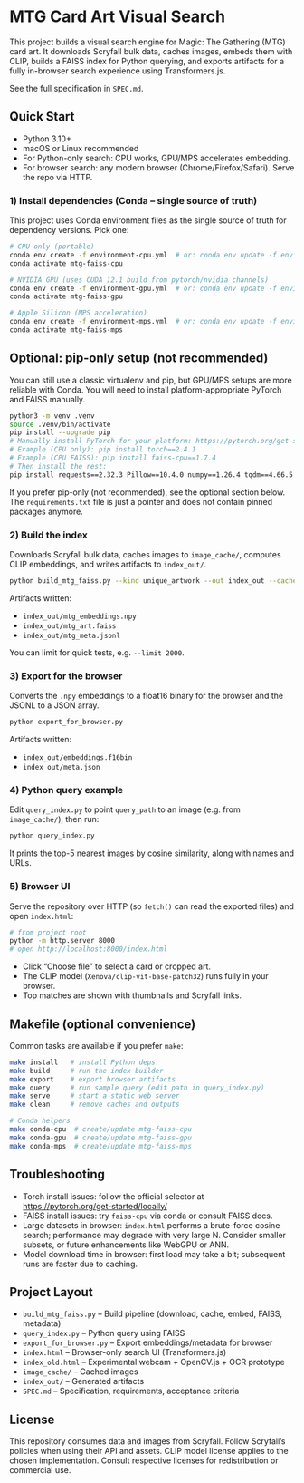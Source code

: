 # MTG Card Art Visual Search

This project builds a visual search engine for Magic: The Gathering (MTG) card art.
It downloads Scryfall bulk data, caches images, embeds them with CLIP, builds a FAISS index for Python querying, and exports artifacts for a fully in-browser search experience using Transformers.js.

See the full specification in `SPEC.md`.

## Quick Start

- Python 3.10+
- macOS or Linux recommended
- For Python-only search: CPU works, GPU/MPS accelerates embedding.
- For browser search: any modern browser (Chrome/Firefox/Safari). Serve the repo via HTTP.

### 1) Install dependencies (Conda – single source of truth)

This project uses Conda environment files as the single source of truth for dependency versions. Pick one:

```bash
# CPU-only (portable)
conda env create -f environment-cpu.yml  # or: conda env update -f environment-cpu.yml
conda activate mtg-faiss-cpu

# NVIDIA GPU (uses CUDA 12.1 build from pytorch/nvidia channels)
conda env create -f environment-gpu.yml  # or: conda env update -f environment-gpu.yml
conda activate mtg-faiss-gpu

# Apple Silicon (MPS acceleration)
conda env create -f environment-mps.yml  # or: conda env update -f environment-mps.yml
conda activate mtg-faiss-mps
```

## Optional: pip-only setup (not recommended)

You can still use a classic virtualenv and pip, but GPU/MPS setups are more reliable with Conda. You will need to install platform-appropriate PyTorch and FAISS manually.

```bash
python3 -m venv .venv
source .venv/bin/activate
pip install --upgrade pip
# Manually install PyTorch for your platform: https://pytorch.org/get-started/locally/
# Example (CPU only): pip install torch==2.4.1
# Example (CPU FAISS): pip install faiss-cpu==1.7.4
# Then install the rest:
pip install requests==2.32.3 Pillow==10.4.0 numpy==1.26.4 tqdm==4.66.5 git+https://github.com/openai/CLIP.git@a1d4862
```

If you prefer pip-only (not recommended), see the optional section below. The `requirements.txt` file is just a pointer and does not contain pinned packages anymore.

### 2) Build the index

Downloads Scryfall bulk data, caches images to `image_cache/`, computes CLIP embeddings, and writes artifacts to `index_out/`.

```bash
python build_mtg_faiss.py --kind unique_artwork --out index_out --cache image_cache
```

Artifacts written:
- `index_out/mtg_embeddings.npy`
- `index_out/mtg_art.faiss`
- `index_out/mtg_meta.jsonl`

You can limit for quick tests, e.g. `--limit 2000`.

### 3) Export for the browser

Converts the `.npy` embeddings to a float16 binary for the browser and the JSONL to a JSON array.

```bash
python export_for_browser.py
```

Artifacts written:
- `index_out/embeddings.f16bin`
- `index_out/meta.json`

### 4) Python query example

Edit `query_index.py` to point `query_path` to an image (e.g. from `image_cache/`), then run:

```bash
python query_index.py
```

It prints the top-5 nearest images by cosine similarity, along with names and URLs.

### 5) Browser UI

Serve the repository over HTTP (so `fetch()` can read the exported files) and open `index.html`:

```bash
# from project root
python -m http.server 8000
# open http://localhost:8000/index.html
```

- Click “Choose file” to select a card or cropped art.
- The CLIP model (`Xenova/clip-vit-base-patch32`) runs fully in your browser.
- Top matches are shown with thumbnails and Scryfall links.

## Makefile (optional convenience)

Common tasks are available if you prefer `make`:

```bash
make install   # install Python deps
make build     # run the index builder
make export    # export browser artifacts
make query     # run sample query (edit path in query_index.py)
make serve     # start a static web server
make clean     # remove caches and outputs

# Conda helpers
make conda-cpu  # create/update mtg-faiss-cpu
make conda-gpu  # create/update mtg-faiss-gpu
make conda-mps  # create/update mtg-faiss-mps
```

## Troubleshooting

- Torch install issues: follow the official selector at https://pytorch.org/get-started/locally/
- FAISS install issues: try `faiss-cpu` via conda or consult FAISS docs.
- Large datasets in browser: `index.html` performs a brute-force cosine search; performance may degrade with very large N. Consider smaller subsets, or future enhancements like WebGPU or ANN.
- Model download time in browser: first load may take a bit; subsequent runs are faster due to caching.

## Project Layout

- `build_mtg_faiss.py` – Build pipeline (download, cache, embed, FAISS, metadata)
- `query_index.py` – Python query using FAISS
- `export_for_browser.py` – Export embeddings/metadata for browser
- `index.html` – Browser-only search UI (Transformers.js)
- `index_old.html` – Experimental webcam + OpenCV.js + OCR prototype
- `image_cache/` – Cached images
- `index_out/` – Generated artifacts
- `SPEC.md` – Specification, requirements, acceptance criteria

## License

This repository consumes data and images from Scryfall. Follow Scryfall’s policies when using their API and assets. CLIP model license applies to the chosen implementation. Consult respective licenses for redistribution or commercial use.

